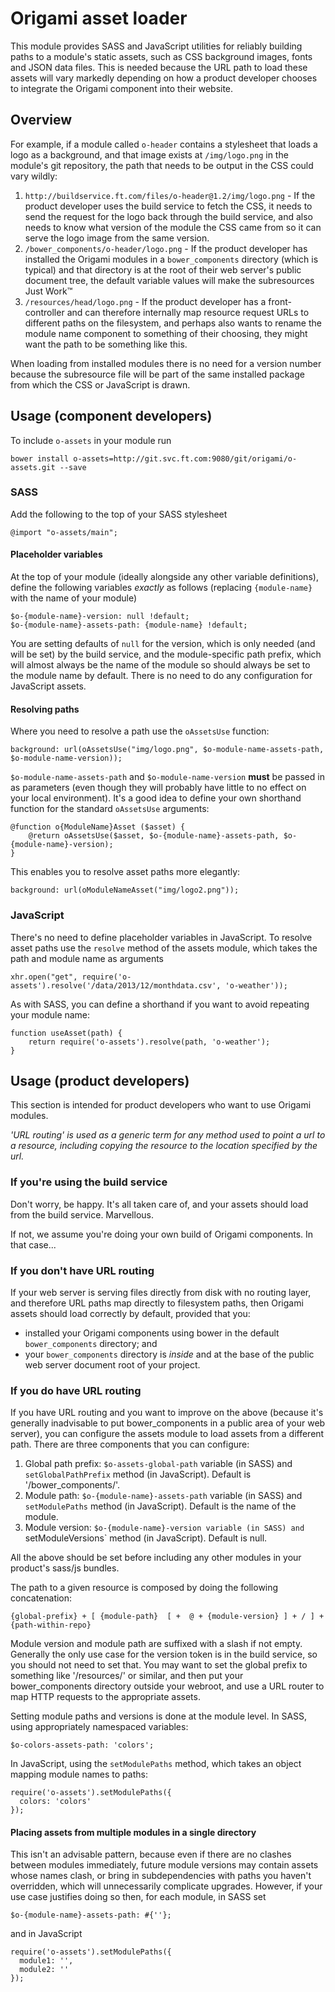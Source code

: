 # Origami asset loader

This module provides SASS and JavaScript utilities for reliably building paths to a module's static assets, such as CSS background images, fonts and JSON data files. This is needed because the URL path to load these assets will vary markedly depending on how a product developer chooses to integrate the Origami component into their website.

## Overview

For example, if a module called `o-header` contains a stylesheet that loads a logo as a background, and that image exists at `/img/logo.png` in the module's git repository, the path that needs to be output in the CSS could vary wildly:

1. `http://buildservice.ft.com/files/o-header@1.2/img/logo.png` - If the product developer uses the build service to fetch the CSS, it needs to send the request for the logo back through the build service, and also needs to know what version of the module the CSS came from so it can serve the logo image from the same version.
1. `/bower_components/o-header/logo.png` - If the product developer has installed the Origami modules in a `bower_components` directory (which is typical) and that directory is at the root of their web server's public document tree, the default variable values will make the subresources Just Work&trade;
1. `/resources/head/logo.png` - If the product developer has a front-controller and can therefore internally map resource request URLs to different paths on the filesystem, and perhaps also wants to rename the module name component to something of their choosing, they might want the path to be something like this.

When loading from installed modules there is no need for a version number because the subresource file will be part of the same installed package from which the CSS or JavaScript is drawn.

## Usage (component developers)

To include `o-assets` in your module run

	bower install o-assets=http://git.svc.ft.com:9080/git/origami/o-assets.git --save

### SASS

Add the following to the top of your SASS stylesheet

	@import "o-assets/main";  

#### Placeholder variables

At the top of your module (ideally alongside any other variable definitions), define the following variables *exactly* as follows (replacing `{module-name}` with the name of your module)

	$o-{module-name}-version: null !default;
	$o-{module-name}-assets-path: {module-name} !default;

You are setting defaults of `null` for the version, which is only needed (and will be set) by the build service, and the module-specific path prefix, which will almost always be the name of the module so should always be set to the module name by default.  There is no need to do any configuration for JavaScript assets.

#### Resolving paths

Where you need to resolve a path use the `oAssetsUse` function:

	background: url(oAssetsUse("img/logo.png", $o-module-name-assets-path, $o-module-name-version));

`$o-module-name-assets-path` and `$o-module-name-version` **must** be passed in as parameters (even though they will probably have little to no effect on your local environment). It's a good idea to define your own shorthand function for the standard `oAssetsUse` arguments:

    @function o{ModuleName}Asset ($asset) {
        @return oAssetsUse($asset, $o-{module-name}-assets-path, $o-{module-name}-version);
    }

This enables you to resolve asset paths more elegantly:

	background: url(oModuleNameAsset("img/logo2.png"));

### JavaScript

There's no need to define placeholder variables in JavaScript. To resolve asset paths use the `resolve` method of the assets module, which takes the path and module name as arguments

	xhr.open("get", require('o-assets').resolve('/data/2013/12/monthdata.csv', 'o-weather'));

As with SASS, you can define a shorthand if you want to avoid repeating your module name:

	function useAsset(path) {
		return require('o-assets').resolve(path, 'o-weather');
	}

## Usage (product developers)

This section is intended for product developers who want to use Origami modules.

*'URL routing' is used as a generic term for any method used to point a url to a resource, including copying the resource to the location specified by the url.*

### If you're using the build service

Don't worry, be happy.  It's all taken care of, and your assets should load from the build service.  Marvellous.

If not, we assume you're doing your own build of Origami components.  In that case...

### If you don't have URL routing

If your web server is serving files directly from disk with no routing layer, and therefore URL paths map directly to filesystem paths, then Origami assets should load correctly by default, provided that you:

* installed your Origami components using bower in the default `bower_components` directory; and
* your `bower_components` directory is *inside* and at the base of the public web server document root of your project.

### If you do have URL routing

If you have URL routing and you want to improve on the above (because it's generally inadvisable to put bower_components in a public area of your web server), you can configure the assets module to load assets from a different path.  There are three components that you can configure:

1. Global path prefix: `$o-assets-global-path` variable (in SASS) and `setGlobalPathPrefix` method (in JavaScript).  Default is '/bower_components/'.
1. Module path: `$o-{module-name}-assets-path` variable (in SASS) and `setModulePaths` method (in JavaScript).  Default is the name of the module.
1. Module version: `$o-{module-name}-version variable (in SASS) and `setModuleVersions` method (in JavaScript).  Default is null.

All the above should be set before including any other modules in your product's sass/js bundles.

The path to a given resource is composed by doing the following concatenation:

	{global-prefix} + [ {module-path}  [ +  @ + {module-version} ] + / ] + {path-within-repo}

Module version and module path are suffixed with a slash if not empty.  Generally the only use case for the version token is in the build service, so you should not need to set that. You may want to set the global prefix to something like '/resources/' or similar, and then put your bower_components directory outside your webroot, and use a URL router to map HTTP requests to the appropriate assets.

Setting module paths and versions is done at the module level.  In SASS, using appropriately namespaced variables:

	$o-colors-assets-path: 'colors';

In JavaScript, using the `setModulePaths` method, which takes an object mapping module names to paths:

	require('o-assets').setModulePaths({
	  colors: 'colors'
	});

#### Placing assets from multiple modules in a single directory

This isn't an advisable pattern, because even if there are no clashes between modules immediately, future module versions may contain assets whose names clash, or bring in subdependencies with paths you haven't overridden, which will unnecessarily complicate upgrades. However, if your use case justifies doing so then, for each module, in SASS set 

    $o-{module-name}-assets-path: #{''};

and in JavaScript

	require('o-assets').setModulePaths({
	  module1: '',
	  module2: ''
	});
